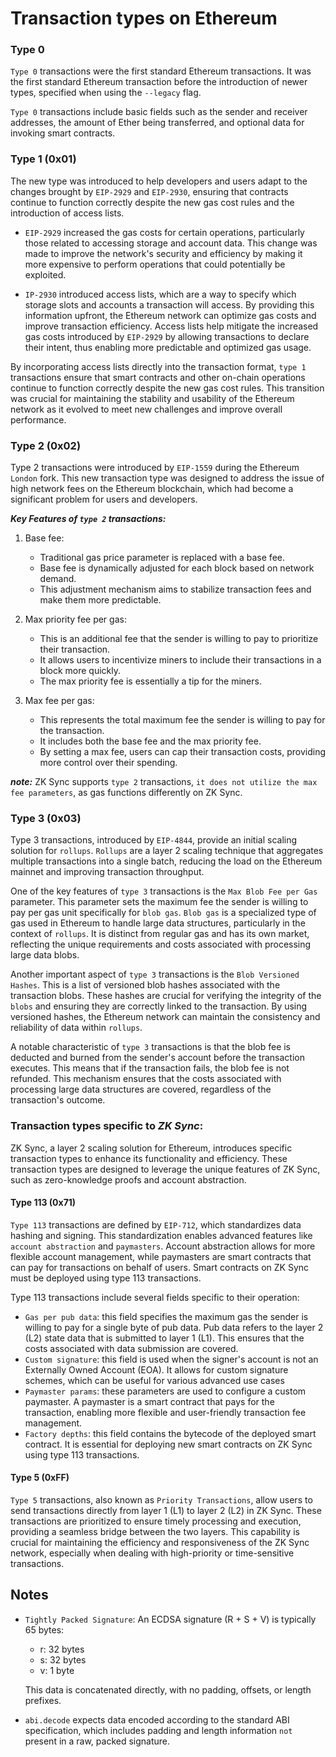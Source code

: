 # Transaction types on Ethereum

### Type 0

`Type 0` transactions were the first standard Ethereum transactions. It was the first standard Ethereum transaction before the introduction of newer types, specified when using the `--legacy` flag.

`Type 0` transactions include basic fields such as the sender and receiver addresses, the amount of Ether being transferred, and optional data for invoking smart contracts.

### Type 1 (0x01)

The new type was introduced to help developers and users adapt to the changes brought by `EIP-2929` and `EIP-2930`, ensuring that contracts continue to function correctly despite the new gas cost rules and the introduction of access lists.

* `EIP-2929` increased the gas costs for certain operations, particularly those related to accessing storage and account data. This change was made to improve the network's security and efficiency by making it more expensive to perform operations that could potentially be exploited.

* `IP-2930` introduced access lists, which are a way to specify which storage slots and accounts a transaction will access. By providing this information upfront, the Ethereum network can optimize gas costs and improve transaction efficiency. Access lists help mitigate the increased gas costs introduced by `EIP-2929` by allowing transactions to declare their intent, thus enabling more predictable and optimized gas usage.

By incorporating access lists directly into the transaction format, `type 1` transactions ensure that smart contracts and other on-chain operations continue to function correctly despite the new gas cost rules. This transition was crucial for maintaining the stability and usability of the Ethereum network as it evolved to meet new challenges and improve overall performance.

### Type 2 (0x02)

Type 2 transactions were introduced by `EIP-1559` during the Ethereum `London` fork. This new transaction type was designed to address the issue of high network fees on the Ethereum blockchain, which had become a significant problem for users and developers.

***Key Features of `type 2` transactions:***
1. Base fee:
    * Traditional gas price parameter is replaced with a base fee.
    * Base fee is dynamically adjusted for each block based on network demand.
    * This adjustment mechanism aims to stabilize transaction fees and make them more predictable.

2. Max priority fee per gas:
    * This is an additional fee that the sender is willing to pay to prioritize their transaction.
    * It allows users to incentivize miners to include their transactions in a block more quickly.
    * The max priority fee is essentially a tip for the miners.

3. Max fee per gas:
    * This represents the total maximum fee the sender is willing to pay for the transaction.
    * It includes both the base fee and the max priority fee.
    * By setting a max fee, users can cap their transaction costs, providing more control over their spending.

***note:*** ZK Sync supports `type 2` transactions, `it does not utilize the max fee parameters`, as gas functions differently on ZK Sync.

### Type 3 (0x03)

Type 3 transactions, introduced by `EIP-4844`, provide an initial scaling solution for `rollups`. `Rollups` are a layer 2 scaling technique that aggregates multiple transactions into a single batch, reducing the load on the Ethereum mainnet and improving transaction throughput.

One of the key features of `type 3` transactions is the `Max Blob Fee per Gas` parameter. This parameter sets the maximum fee the sender is willing to pay per gas unit specifically for `blob gas`. `Blob gas` is a specialized type of gas used in Ethereum to handle large data structures, particularly in the context of `rollups`. It is distinct from regular gas and has its own market, reflecting the unique requirements and costs associated with processing large data blobs.

Another important aspect of `type 3` transactions is the `Blob Versioned Hashes`. This is a list of versioned blob hashes associated with the transaction blobs. These hashes are crucial for verifying the integrity of the `blobs` and ensuring they are correctly linked to the transaction. By using versioned hashes, the Ethereum network can maintain the consistency and reliability of data within `rollups`.

A notable characteristic of `type 3` transactions is that the blob fee is deducted and burned from the sender's account before the transaction executes. This means that if the transaction fails, the blob fee is not refunded. This mechanism ensures that the costs associated with processing large data structures are covered, regardless of the transaction's outcome.

### Transaction types specific to ***ZK Sync***:

ZK Sync, a layer 2 scaling solution for Ethereum, introduces specific transaction types to enhance its functionality and efficiency. These transaction types are designed to leverage the unique features of ZK Sync, such as zero-knowledge proofs and account abstraction.

#### Type 113 (0x71)

`Type 113` transactions are defined by `EIP-712`, which standardizes data hashing and signing. This standardization enables advanced features like `account abstraction` and `paymasters`. Account abstraction allows for more flexible account management, while paymasters are smart contracts that can pay for transactions on behalf of users. Smart contracts on ZK Sync must be deployed using type 113 transactions.

Type 113 transactions include several fields specific to their operation:

- `Gas per pub data`: this field specifies the maximum gas the sender is willing to pay for a single byte of pub data. Pub data refers to the layer 2 (L2) state data that is submitted to layer 1 (L1). This ensures that the costs associated with data submission are covered.
- `Custom signature`: this field is used when the signer's account is not an Externally Owned Account (EOA). It allows for custom signature schemes, which can be useful for various advanced use cases
- `Paymaster params`: these parameters are used to configure a custom paymaster. A paymaster is a smart contract that pays for the transaction, enabling more flexible and user-friendly transaction fee management.
- `Factory depths`: this field contains the bytecode of the deployed smart contract. It is essential for deploying new smart contracts on ZK Sync using type 113 transactions.

#### Type 5 (0xFF)

`Type 5` transactions, also known as `Priority Transactions`, allow users to send transactions directly from layer 1 (L1) to layer 2 (L2) in ZK Sync. These transactions are prioritized to ensure timely processing and execution, providing a seamless bridge between the two layers. This capability is crucial for maintaining the efficiency and responsiveness of the ZK Sync network, especially when dealing with high-priority or time-sensitive transactions.

## Notes

* `Tightly Packed Signature`: An ECDSA signature (R + S + V) is typically 65 bytes:
    - r: 32 bytes
    - s: 32 bytes
    - v: 1 byte

    This data is concatenated directly, with no padding, offsets, or length prefixes.

* `abi.decode` expects data encoded according to the standard ABI specification, which includes padding and length information `not` present in a raw, packed signature.
